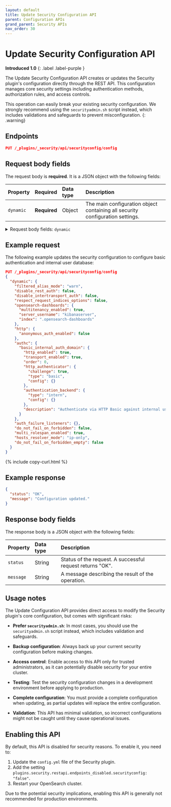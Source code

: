 ```yaml
---
layout: default
title: Update Security Configuration API
parent: Configuration APIs
grand_parent: Security APIs
nav_order: 30
---
```


# Update Security Configuration API
**Introduced 1.0**
{: .label .label-purple }

The Update Security Configuration API creates or updates the Security plugin's configuration directly through the REST API. This configuration manages core security settings including authentication methods, authorization rules, and access controls.

This operation can easily break your existing security configuration. We strongly recommend using the `securityadmin.sh` script instead, which includes validations and safeguards to prevent misconfiguration.
{: .warning}

<!-- spec_insert_start
api: security.update_configuration
component: endpoints
-->
## Endpoints
```json
PUT /_plugins/_security/api/securityconfig/config
```
<!-- spec_insert_end -->

## Request body fields

The request body is **required**. It is a JSON object with the following fields:

| Property | Required | Data type | Description |
| :--- | :--- | :--- | :--- |
| `dynamic` | **Required** | Object | The main configuration object containing all security configuration settings. |

<details markdown="block">
  <summary>
    Request body fields: <code>dynamic</code>
  </summary>
  {: .text-delta}

`dynamic` is a JSON object with the following fields:

| Property | Data type | Description |
| :--- | :--- | :--- |
| `auth_failure_listeners` | Object | The configuration for handling authentication failures, including thresholds and actions. |
| `authc` | Object | The authentication configuration domains, defining how users are authenticated. For more information, see [authc]({{site.url}}{{site.baseurl}}/api-reference/security/configuration/index/#authc). |
| `authz` | Object | The authorization configuration, defining how to extract backend roles when using LDAP for authentication. For more information, see [authz]({{site.url}}{{site.baseurl}}/api-reference/security/configuration/index/#authz). |
| `disable_rest_auth` | Boolean | When `true`, disables authentication for REST API requests (dangerous). |
| `do_not_fail_on_forbidden` | Boolean | When `true`, returns empty results instead of a forbidden error settings the user is not authorized to access. Instead, failures are stored in the application logs. |
| `do_not_fail_on_forbidden_empty` | Boolean | Similar to `do_not_fail_on_forbidden` but with specific behavior for empty results. |
| `filtered_alias_mode` | String | Controls how document field filtering is applied on aliases. |
| `hosts_resolver_mode` | String | Determines how hostname resolution is performed for security operations. |
| `http` | Object | The HTTP-specific security configurations. |
| `on_behalf_of` | Object | Configures a temporary access token for the duration of a user's session (advanced). |
| `kibana` | Object | The configuration for OpenSearch Dashboards integration. |
| `respect_request_indices_options` | Boolean | When `true`, respects index options specified in requests. |


</details>


## Example request

The following example updates the security configuration to configure basic authentication and internal user database:

```json
PUT /_plugins/_security/api/securityconfig/config
{
  "dynamic": {
    "filtered_alias_mode": "warn",
    "disable_rest_auth": false,
    "disable_intertransport_auth": false,
    "respect_request_indices_options": false,
    "opensearch-dashboards": {
      "multitenancy_enabled": true,
      "server_username": "kibanaserver",
      "index": ".opensearch-dashboards"
    },
    "http": {
      "anonymous_auth_enabled": false
    },
    "authc": {
      "basic_internal_auth_domain": {
        "http_enabled": true,
        "transport_enabled": true,
        "order": 0,
        "http_authenticator": {
          "challenge": true,
          "type": "basic",
          "config": {}
        },
        "authentication_backend": {
          "type": "intern",
          "config": {}
        },
        "description": "Authenticate via HTTP Basic against internal users database"
      }
    },
    "auth_failure_listeners": {},
    "do_not_fail_on_forbidden": false,
    "multi_rolespan_enabled": true,
    "hosts_resolver_mode": "ip-only",
    "do_not_fail_on_forbidden_empty": false
  }
}
```
{% include copy-curl.html %}

## Example response

```json
{
  "status": "OK",
  "message": "Configuration updated."
}
```

## Response body fields

The response body is a JSON object with the following fields:

| Property | Data type | Description |
| :--- | :--- | :--- |
| `status` | String | Status of the request. A successful request returns "OK". |
| `message` | String | A message describing the result of the operation. |

## Usage notes

The Update Configuration API provides direct access to modify the Security plugin's core configuration, but comes with significant risks:

- **Prefer `securityadmin.sh`**: In most cases, you should use the `securityadmin.sh` script instead, which includes validation and safeguards.
  
- **Backup configuration**: Always back up your current security configuration before making changes.
  
- **Access control**: Enable access to this API only for trusted administrators, as it can potentially disable security for your entire cluster.
  
- **Testing**: Test the security configuration changes in a development environment before applying to production.

- **Complete configuration**: You must provide a complete configuration when updating, as partial updates will replace the entire configuration.
  
- **Validation**: This API has minimal validation, so incorrect configurations might not be caught until they cause operational issues.

## Enabling this API

By default, this API is disabled for security reasons. To enable it, you need to:

1. Update the `config.yml` file of the Security plugin.
2. Add the setting `plugins.security.restapi.endpoints_disabled.securityconfig: "false"`.  
3. Restart your OpenSearch cluster.

Due to the potential security implications, enabling this API is generally not recommended for production environments.